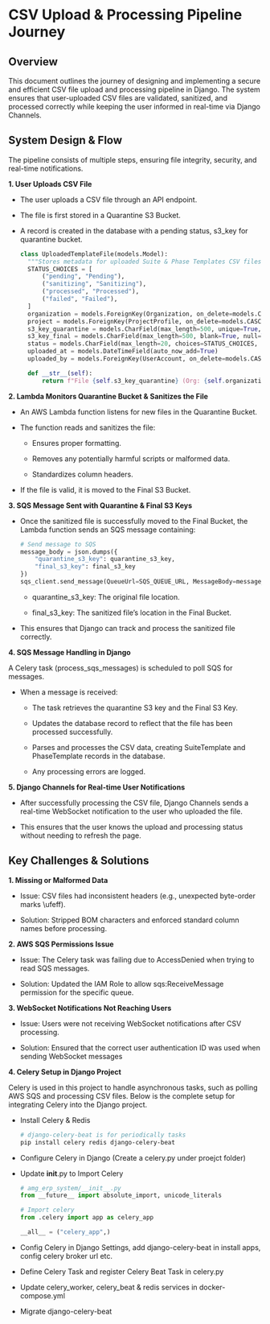 # CSV Upload & Processing Pipeline Journey
## Overview
This document outlines the journey of designing and implementing a secure and efficient CSV file upload and processing pipeline in Django. The system ensures that user-uploaded CSV files are validated, sanitized, and processed correctly while keeping the user informed in real-time via Django Channels.
## System Design & Flow
The pipeline consists of multiple steps, ensuring file integrity, security, and real-time notifications.

**1. User Uploads CSV File**

- The user uploads a CSV file through an API endpoint.

- The file is first stored in a Quarantine S3 Bucket.

- A record is created in the database with a pending status, s3_key for quarantine bucket.

  ```python
  class UploadedTemplateFile(models.Model):
    """Stores metadata for uploaded Suite & Phase Templates CSV files."""
    STATUS_CHOICES = [
        ("pending", "Pending"),
        ("sanitizing", "Sanitizing"),
        ("processed", "Processed"),
        ("failed", "Failed"),
    ]
    organization = models.ForeignKey(Organization, on_delete=models.CASCADE, related_name="uploaded_templates")
    project = models.ForeignKey(ProjectProfile, on_delete=models.CASCADE, related_name="uploaded_templates")
    s3_key_quarantine = models.CharField(max_length=500, unique=True, db_index=True)  # S3 path in quarantine bucket
    s3_key_final = models.CharField(max_length=500, blank=True, null=True, unique=True, db_index=True)  # S3 path in final bucket
    status = models.CharField(max_length=20, choices=STATUS_CHOICES, default="pending")  # Tracks processing status
    uploaded_at = models.DateTimeField(auto_now_add=True)
    uploaded_by = models.ForeignKey(UserAccount, on_delete=models.CASCADE, blank=True, null=True, related_name="uploaded_templates")

    def __str__(self):
        return f"File {self.s3_key_quarantine} (Org: {self.organization.id}, Project: {self.project.id}) - {self.status}"
  ```

**2. Lambda Monitors Quarantine Bucket & Sanitizes the File**

- An AWS Lambda function listens for new files in the Quarantine Bucket.

- The function reads and sanitizes the file:

  - Ensures proper formatting.

  - Removes any potentially harmful scripts or malformed data.

  - Standardizes column headers.

- If the file is valid, it is moved to the Final S3 Bucket.

**3. SQS Message Sent with Quarantine & Final S3 Keys**

- Once the sanitized file is successfully moved to the Final Bucket, the Lambda function sends an SQS message containing:

  ```python
  # Send message to SQS
  message_body = json.dumps({
      "quarantine_s3_key": quarantine_s3_key,
      "final_s3_key": final_s3_key
  })
  sqs_client.send_message(QueueUrl=SQS_QUEUE_URL, MessageBody=message_body)
  ```

  - quarantine_s3_key: The original file location.

  - final_s3_key: The sanitized file’s location in the Final Bucket.

- This ensures that Django can track and process the sanitized file correctly.

**4. SQS Message Handling in Django**

A Celery task (process_sqs_messages) is scheduled to poll SQS for messages.

- When a message is received:

  - The task retrieves the quarantine S3 key and the Final S3 Key.
  
  - Updates the database record to reflect that the file has been processed successfully.
  
  - Parses and processes the CSV data, creating SuiteTemplate and PhaseTemplate records in the database.
  
  - Any processing errors are logged.

**5. Django Channels for Real-time User Notifications**

- After successfully processing the CSV file, Django Channels sends a real-time WebSocket notification to the user who uploaded the file.

- This ensures that the user knows the upload and processing status without needing to refresh the page.

## Key Challenges & Solutions

**1. Missing or Malformed Data**

- Issue: CSV files had inconsistent headers (e.g., unexpected byte-order marks \ufeff).

- Solution: Stripped BOM characters and enforced standard column names before processing.

**2. AWS SQS Permissions Issue**

- Issue: The Celery task was failing due to AccessDenied when trying to read SQS messages.

- Solution: Updated the IAM Role to allow sqs:ReceiveMessage permission for the specific queue.

**3. WebSocket Notifications Not Reaching Users**

- Issue: Users were not receiving WebSocket notifications after CSV processing.

- Solution: Ensured that the correct user authentication ID was used when sending WebSocket messages

**4. Celery Setup in Django Project**

Celery is used in this project to handle asynchronous tasks, such as polling AWS SQS and processing CSV files. Below is the complete setup for integrating Celery into the Django project.

- Install Celery & Redis

  ```bash
  # django-celery-beat is for periodically tasks
  pip install celery redis django-celery-beat
  ```
- Configure Celery in Django (Create a celery.py under proejct folder)

- Update __init__.py to Import Celery

  ```python
  # amg_erp_system/__init__.py
  from __future__ import absolute_import, unicode_literals
  
  # Import celery
  from .celery import app as celery_app
  
  __all__ = ("celery_app",)
  ```

- Config Celery in Django Settings, add django-celery-beat in install apps, config celery broker url etc.
- Define Celery Task and register Celery Beat Task in celery.py
- Update celery_worker, celery_beat & redis services in docker-compose.yml
- Migrate django-celery-beat

